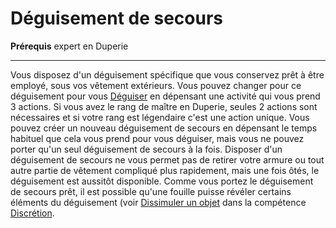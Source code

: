 # Déguisement de secours

<p><span id="ctl00_MainContent_DetailedOutput"><strong>Prérequis</strong> expert en Duperie<br></span></p>
<hr>
<p>Vous disposez d'un déguisement spécifique que vous conservez prêt à être employé, sous vos vêtement extérieurs. Vous pouvez changer pour ce déguisement pour vous <a href="https://2e.aonprd.com/Actions.aspx?ID=46">Déguiser</a> en dépensant une activité qui vous prend 3 actions. Si vous avez le rang de maître en Duperie, seules 2 actions sont nécessaires et si votre rang est légendaire c'est une action unique.  Vous pouvez créer un nouveau déguisement de secours en dépensant le temps habituel que cela vous prend pour vous déguiser, mais vous ne pouvez porter qu'un seul déguisement de secours à la fois. Disposer d'un déguisement de secours ne vous permet pas de retirer votre armure ou tout autre partie de vêtement compliqué plus rapidement, mais une fois ôtés, le déguisement est aussitôt disponible.  Comme vous portez le déguisement de secours prêt, il est possible qu'une fouille puisse révéler certains éléments du déguisement (voir <a href="https://2e.aonprd.com/Actions.aspx?ID=61">Dissimuler un objet</a> dans la compétence <a href="https://2e.aonprd.com/Skills.aspx?ID=15">Discrétion</a>.&nbsp;</p>